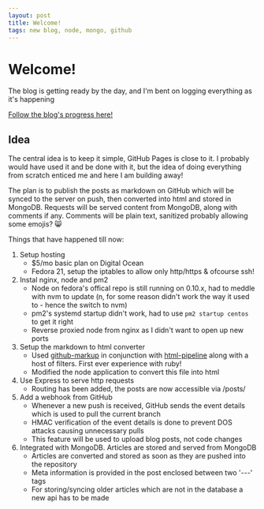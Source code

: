 ```yaml
---
layout: post
title: Welcome!
tags: new blog, node, mongo, github
---
```


Welcome!
========

The blog is getting ready by the day, and I'm bent on logging everything as it's happening

[Follow the blog's progress here!](https://github.com/arawind/blogjs)

Idea
----
The central idea is to keep it simple, GitHub Pages is close to it. I probably would have used it and be done with it, but the idea of doing everything from scratch enticed me and here I am building away! 

The plan is to publish the posts as markdown on GitHub which will be synced to the server on push, then converted into html and stored in MongoDB. Requests will be served content from MongoDB, along with comments if any. Comments will be plain text, sanitized probably allowing some emojis? :smile_cat:

Things that have happened till now:

1. Setup hosting
    * $5/mo basic plan on Digital Ocean
    * Fedora 21, setup the iptables to allow only http/https & ofcourse ssh!
2. Instal nginx, node and pm2
    * Node on fedora's offical repo is still running on 0.10.x, had to meddle with nvm
      to update (n, for some reason didn't work the way it used to - hence the switch to nvm)
    * pm2's systemd startup didn't work, had to use `pm2 startup centos` to get it right
    * Reverse proxied node from nginx as I didn't want to open up new ports
3. Setup the markdown to html converter
    * Used [github-markup](http://github.com/github/github-markup) in conjunction with
      [html-pipeline](https://github.com/jch/html-pipeline) along with a host of filters.
      First ever experience with ruby!
    * Modified the node application to convert this file into html
4. Use Express to serve http requests
    * Routing has been added, the posts are now accessible via /posts/<extensionless-filename>
5. Add a webhook from GitHub
    * Whenever a new push is received, GitHub sends the event details which is used 
      to pull the current branch
    * HMAC verification of the event details is done to prevent DOS attacks causing
      unnecessary pulls
    * This feature will be used to upload blog posts, not code changes
6. Integrated with MongoDB. Articles are stored and served from MongoDB
    * Articles are converted and stored as soon as they are pushed into the repository
    * Meta information is provided in the post enclosed between two '---' tags
    * For storing/syncing older articles which are not in the database a new api has to be made
